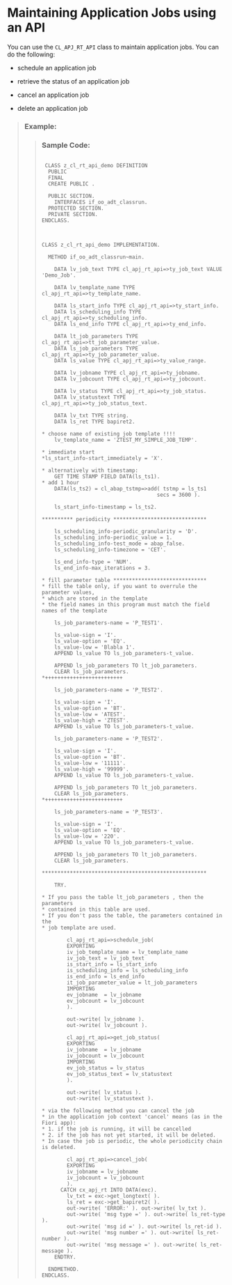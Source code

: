 <!-- loio1491e6c075c04e7c9a485a2e24b82653 -->

# Maintaining Application Jobs using an API



You can use the `CL_APJ_RT_API` class to maintain application jobs. You can do the following:

-   schedule an application job

-   retrieve the status of an application job

-   cancel an application job

-   delete an application job


> ### Example:  
> > ### Sample Code:  
> > ```lang-abap
> > 
> >  CLASS z_cl_rt_api_demo DEFINITION
> >   PUBLIC
> >   FINAL
> >   CREATE PUBLIC .
> > 
> >   PUBLIC SECTION.
> >     INTERFACES if_oo_adt_classrun.
> >   PROTECTED SECTION.
> >   PRIVATE SECTION.
> > ENDCLASS.
> > 
> > 
> > 
> > CLASS z_cl_rt_api_demo IMPLEMENTATION.
> > 
> >   METHOD if_oo_adt_classrun~main.
> > 
> >     DATA lv_job_text TYPE cl_apj_rt_api=>ty_job_text VALUE 'Demo_Job'.
> > 
> >     DATA lv_template_name TYPE cl_apj_rt_api=>ty_template_name.
> > 
> >     DATA ls_start_info TYPE cl_apj_rt_api=>ty_start_info.
> >     DATA ls_scheduling_info TYPE cl_apj_rt_api=>ty_scheduling_info.
> >     DATA ls_end_info TYPE cl_apj_rt_api=>ty_end_info.
> > 
> >     DATA lt_job_parameters TYPE cl_apj_rt_api=>tt_job_parameter_value.
> >     DATA ls_job_parameters TYPE cl_apj_rt_api=>ty_job_parameter_value.
> >     DATA ls_value TYPE cl_apj_rt_api=>ty_value_range.
> > 
> >     DATA lv_jobname TYPE cl_apj_rt_api=>ty_jobname.
> >     DATA lv_jobcount TYPE cl_apj_rt_api=>ty_jobcount.
> > 
> >     DATA lv_status TYPE cl_apj_rt_api=>ty_job_status.
> >     DATA lv_statustext TYPE cl_apj_rt_api=>ty_job_status_text.
> > 
> >     DATA lv_txt TYPE string.
> >     DATA ls_ret TYPE bapiret2.
> > 
> > * choose name of existing job template !!!!
> >     lv_template_name = 'ZTEST_MY_SIMPLE_JOB_TEMP'.
> > 
> > * immediate start
> > *ls_start_info-start_immediately = 'X'.
> > 
> > * alternatively with timestamp:
> >     GET TIME STAMP FIELD DATA(ls_ts1).
> > * add 1 hour
> >     DATA(ls_ts2) = cl_abap_tstmp=>add( tstmp = ls_ts1
> >                                      secs = 3600 ).
> > 
> >     ls_start_info-timestamp = ls_ts2.
> > 
> > ********** periodicity ******************************
> > 
> >     ls_scheduling_info-periodic_granularity = 'D'.
> >     ls_scheduling_info-periodic_value = 1.
> >     ls_scheduling_info-test_mode = abap_false.
> >     ls_scheduling_info-timezone = 'CET'.
> > 
> >     ls_end_info-type = 'NUM'.
> >     ls_end_info-max_iterations = 3.
> > 
> > * fill parameter table ******************************
> > * fill the table only, if you want to overrule the parameter values,
> > * which are stored in the template
> > * the field names in this program must match the field names of the template
> > 
> >     ls_job_parameters-name = 'P_TEST1'.
> > 
> >     ls_value-sign = 'I'.
> >     ls_value-option = 'EQ'.
> >     ls_value-low = 'Blabla 1'.
> >     APPEND ls_value TO ls_job_parameters-t_value.
> > 
> >     APPEND ls_job_parameters TO lt_job_parameters.
> >     CLEAR ls_job_parameters.
> > *+++++++++++++++++++++++++
> > 
> >     ls_job_parameters-name = 'P_TEST2'.
> > 
> >     ls_value-sign = 'I'.
> >     ls_value-option = 'BT'.
> >     ls_value-low = 'ATEST'.
> >     ls_value-high = 'ZTEST'.
> >     APPEND ls_value TO ls_job_parameters-t_value.
> > 
> >     ls_job_parameters-name = 'P_TEST2'.
> > 
> >     ls_value-sign = 'I'.
> >     ls_value-option = 'BT'.
> >     ls_value-low = '11111'.
> >     ls_value-high = '99999'.
> >     APPEND ls_value TO ls_job_parameters-t_value.
> > 
> >     APPEND ls_job_parameters TO lt_job_parameters.
> >     CLEAR ls_job_parameters.
> > *+++++++++++++++++++++++++
> > 
> >     ls_job_parameters-name = 'P_TEST3'.
> > 
> >     ls_value-sign = 'I'.
> >     ls_value-option = 'EQ'.
> >     ls_value-low = '220'.
> >     APPEND ls_value TO ls_job_parameters-t_value.
> > 
> >     APPEND ls_job_parameters TO lt_job_parameters.
> >     CLEAR ls_job_parameters.
> > 
> > *****************************************************
> > 
> >     TRY.
> > 
> > * If you pass the table lt_job_parameters , then the parameters
> > * contained in this table are used.
> > * If you don't pass the table, the parameters contained in the
> > * job template are used.
> > 
> >         cl_apj_rt_api=>schedule_job(
> >         EXPORTING
> >         iv_job_template_name = lv_template_name
> >         iv_job_text = lv_job_text
> >         is_start_info = ls_start_info
> >         is_scheduling_info = ls_scheduling_info
> >         is_end_info = ls_end_info
> >         it_job_parameter_value = lt_job_parameters
> >         IMPORTING
> >         ev_jobname  = lv_jobname
> >         ev_jobcount = lv_jobcount
> >         ).
> > 
> >         out->write( lv_jobname ).
> >         out->write( lv_jobcount ).
> > 
> >         cl_apj_rt_api=>get_job_status(
> >         EXPORTING
> >         iv_jobname  = lv_jobname
> >         iv_jobcount = lv_jobcount
> >         IMPORTING
> >         ev_job_status = lv_status
> >         ev_job_status_text = lv_statustext
> >         ).
> > 
> >         out->write( lv_status ).
> >         out->write( lv_statustext ).
> > 
> > * via the following method you can cancel the job
> > * in the application job context 'cancel' means (as in the Fiori app):
> > * 1. if the job is running, it will be cancelled
> > * 2. if the job has not yet started, it will be deleted.
> > * In case the job is periodic, the whole periodicity chain is deleted.
> > 
> >         cl_apj_rt_api=>cancel_job(
> >         EXPORTING
> >         iv_jobname = lv_jobname
> >         iv_jobcount = lv_jobcount
> >         ).
> >       CATCH cx_apj_rt INTO DATA(exc).
> >         lv_txt = exc->get_longtext( ).
> >         ls_ret = exc->get_bapiret2( ).
> >         out->write( 'ERROR:' ). out->write( lv_txt ).
> >         out->write( 'msg type =' ). out->write( ls_ret-type ).
> >         out->write( 'msg id =' ). out->write( ls_ret-id ).
> >         out->write( 'msg number =' ). out->write( ls_ret-number ).
> >         out->write( 'msg message =' ). out->write( ls_ret-message ).
> >     ENDTRY.
> > 
> >   ENDMETHOD.
> > ENDCLASS.
> > ```

